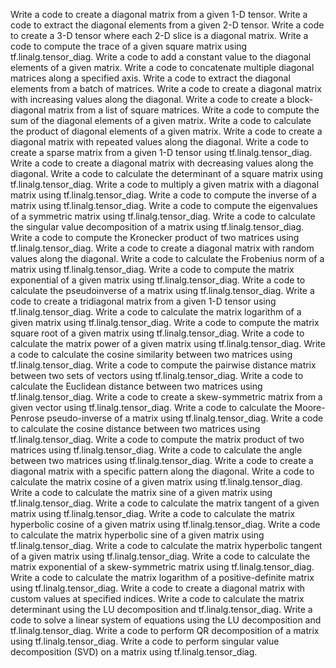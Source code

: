 Write a code to create a diagonal matrix from a given 1-D tensor.
Write a code to extract the diagonal elements from a given 2-D tensor.
Write a code to create a 3-D tensor where each 2-D slice is a diagonal matrix.
Write a code to compute the trace of a given square matrix using tf.linalg.tensor_diag.
Write a code to add a constant value to the diagonal elements of a given matrix.
Write a code to concatenate multiple diagonal matrices along a specified axis.
Write a code to extract the diagonal elements from a batch of matrices.
Write a code to create a diagonal matrix with increasing values along the diagonal.
Write a code to create a block-diagonal matrix from a list of square matrices.
Write a code to compute the sum of the diagonal elements of a given matrix.
Write a code to calculate the product of diagonal elements of a given matrix.
Write a code to create a diagonal matrix with repeated values along the diagonal.
Write a code to create a sparse matrix from a given 1-D tensor using tf.linalg.tensor_diag.
Write a code to create a diagonal matrix with decreasing values along the diagonal.
Write a code to calculate the determinant of a square matrix using tf.linalg.tensor_diag.
Write a code to multiply a given matrix with a diagonal matrix using tf.linalg.tensor_diag.
Write a code to compute the inverse of a matrix using tf.linalg.tensor_diag.
Write a code to compute the eigenvalues of a symmetric matrix using tf.linalg.tensor_diag.
Write a code to calculate the singular value decomposition of a matrix using tf.linalg.tensor_diag.
Write a code to compute the Kronecker product of two matrices using tf.linalg.tensor_diag.
Write a code to create a diagonal matrix with random values along the diagonal.
Write a code to calculate the Frobenius norm of a matrix using tf.linalg.tensor_diag.
Write a code to compute the matrix exponential of a given matrix using tf.linalg.tensor_diag.
Write a code to calculate the pseudoinverse of a matrix using tf.linalg.tensor_diag.
Write a code to create a tridiagonal matrix from a given 1-D tensor using tf.linalg.tensor_diag.
Write a code to calculate the matrix logarithm of a given matrix using tf.linalg.tensor_diag.
Write a code to compute the matrix square root of a given matrix using tf.linalg.tensor_diag.
Write a code to calculate the matrix power of a given matrix using tf.linalg.tensor_diag.
Write a code to calculate the cosine similarity between two matrices using tf.linalg.tensor_diag.
Write a code to compute the pairwise distance matrix between two sets of vectors using tf.linalg.tensor_diag.
Write a code to calculate the Euclidean distance between two matrices using tf.linalg.tensor_diag.
Write a code to create a skew-symmetric matrix from a given vector using tf.linalg.tensor_diag.
Write a code to calculate the Moore-Penrose pseudo-inverse of a matrix using tf.linalg.tensor_diag.
Write a code to calculate the cosine distance between two matrices using tf.linalg.tensor_diag.
Write a code to compute the matrix product of two matrices using tf.linalg.tensor_diag.
Write a code to calculate the angle between two matrices using tf.linalg.tensor_diag.
Write a code to create a diagonal matrix with a specific pattern along the diagonal.
Write a code to calculate the matrix cosine of a given matrix using tf.linalg.tensor_diag.
Write a code to calculate the matrix sine of a given matrix using tf.linalg.tensor_diag.
Write a code to calculate the matrix tangent of a given matrix using tf.linalg.tensor_diag.
Write a code to calculate the matrix hyperbolic cosine of a given matrix using tf.linalg.tensor_diag.
Write a code to calculate the matrix hyperbolic sine of a given matrix using tf.linalg.tensor_diag.
Write a code to calculate the matrix hyperbolic tangent of a given matrix using tf.linalg.tensor_diag.
Write a code to calculate the matrix exponential of a skew-symmetric matrix using tf.linalg.tensor_diag.
Write a code to calculate the matrix logarithm of a positive-definite matrix using tf.linalg.tensor_diag.
Write a code to create a diagonal matrix with custom values at specified indices.
Write a code to calculate the matrix determinant using the LU decomposition and tf.linalg.tensor_diag.
Write a code to solve a linear system of equations using the LU decomposition and tf.linalg.tensor_diag.
Write a code to perform QR decomposition of a matrix using tf.linalg.tensor_diag.
Write a code to perform singular value decomposition (SVD) on a matrix using tf.linalg.tensor_diag.